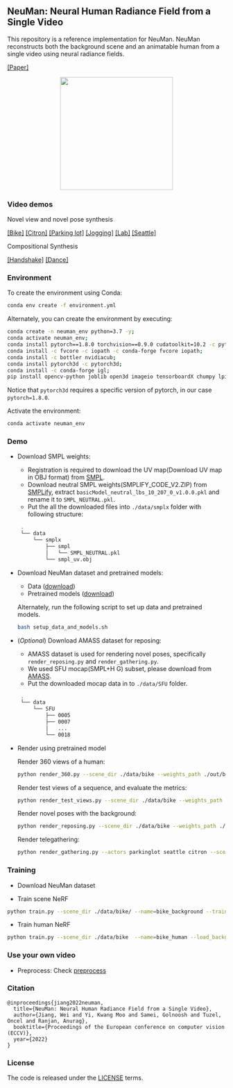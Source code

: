 ## NeuMan: Neural Human Radiance Field from a Single Video

This repository is a reference implementation for NeuMan. NeuMan reconstructs both the background scene and an animatable human from a single video using neural radiance fields.

[[Paper]](https://arxiv.org/abs/2203.12575) 

 <p align="center">
  <img src="./resources/teaser.gif" height="260">
</p>

### Video demos

Novel view and novel pose synthesis

[[Bike]](https://docs-assets.developer.apple.com/ml-research/datasets/neuman/bike.mp4)
[[Citron]](https://docs-assets.developer.apple.com/ml-research/datasets/neuman/citron.mp4)
[[Parking lot]](https://docs-assets.developer.apple.com/ml-research/datasets/neuman/demo3.mp4)
[[Jogging]](https://docs-assets.developer.apple.com/ml-research/datasets/neuman/jogging.mp4)
[[Lab]](https://docs-assets.developer.apple.com/ml-research/datasets/neuman/lab.mp4)
[[Seattle]](https://docs-assets.developer.apple.com/ml-research/datasets/neuman/seattle.mp4)

Compositional Synthesis

[[Handshake]](https://docs-assets.developer.apple.com/ml-research/datasets/neuman/handshake.mp4)
[[Dance]](https://docs-assets.developer.apple.com/ml-research/datasets/neuman/dance.mp4)

### Environment

To create the environment using Conda:

```sh
conda env create -f environment.yml
```

Alternately, you can create the environment by executing:

```sh
conda create -n neuman_env python=3.7 -y;
conda activate neuman_env;
conda install pytorch==1.8.0 torchvision==0.9.0 cudatoolkit=10.2 -c pytorch;
conda install -c fvcore -c iopath -c conda-forge fvcore iopath;
conda install -c bottler nvidiacub;
conda install pytorch3d -c pytorch3d;
conda install -c conda-forge igl;
pip install opencv-python joblib open3d imageio tensorboardX chumpy lpips scikit-image ipython matplotlib;
```

Notice that `pytorch3d` requires a specific version of pytorch, in our case `pytorch=1.8.0`.

Activate the environment:

```sh 
conda activate neuman_env
```

### Demo

- Download SMPL weights:
  - Registration is required to download the UV map(Download UV map in OBJ format) from [SMPL](https://smpl.is.tue.mpg.de/download.php).
  - Download neutral SMPL weights(SMPLIFY_CODE_V2.ZIP) from [SMPLify](https://smplify.is.tue.mpg.de/download.php), extract `basicModel_neutral_lbs_10_207_0_v1.0.0.pkl` and rename it to `SMPL_NEUTRAL.pkl`.
  - Put the all the downloaded files into `./data/smplx` folder with following structure:
   ```bash
    .
    └── data
        └── smplx
            ├── smpl
            │   └── SMPL_NEUTRAL.pkl
            └── smpl_uv.obj
   ```

- Download NeuMan dataset and pretrained models:
  - Data ([download](https://docs-assets.developer.apple.com/ml-research/datasets/neuman/dataset.zip))
  - Pretrained models ([download](https://docs-assets.developer.apple.com/ml-research/datasets/neuman/pretrained.zip))

  Alternately, run the following script to set up data and pretrained models.

  ```sh
  bash setup_data_and_models.sh
  ```
- (*Optional*) Download AMASS dataset for reposing:
  - AMASS dataset is used for rendering novel poses, specifically `render_reposing.py` and `render_gathering.py`.
  - We used SFU mocap(SMPL+H G) subset, please download from [AMASS](https://amass.is.tue.mpg.de/download.php).
  - Put the downloaded mocap data in to `./data/SFU` folder.
   ```bash
    .
    └── data
        └── SFU
            ├── 0005
            ├── 0007
            │   ...
            └── 0018
   ```

- Render using pretrained model

  Render 360 views of a human:
      
  ```sh
  python render_360.py --scene_dir ./data/bike --weights_path ./out/bike_human/checkpoint.pth.tar --mode canonical_360
  ```
     
  Render test views of a sequence, and evaluate the metrics:
     
  ```sh
  python render_test_views.py --scene_dir ./data/bike --weights_path ./out/bike_human/checkpoint.pth.tar
  ```
      
  Render novel poses with the background:
      
  ```sh
  python render_reposing.py --scene_dir ./data/bike --weights_path ./out/bike_human/checkpoint.pth.tar --motion_name=jumpandroll
  ```
      
  Render telegathering:
      
  ```sh
  python render_gathering.py --actors parkinglot seattle citron --scene_dir ./data/seattle --weights_path ./out/seattle_human/checkpoint.pth.tar
  ```


### Training

- Download NeuMan dataset

- Train scene NeRF
```sh
python train.py --scene_dir ./data/bike/ --name=bike_background --train_mode=bkg
```

- Train human NeRF
```sh
python train.py --scene_dir ./data/bike  --name=bike_human --load_background=bike_background --train_mode=smpl_and_offset
```

### Use your own video

- Preprocess: Check [preprocess](./preprocess/README.md)

### Citation

```
@inproceedings{jiang2022neuman,
  title={NeuMan: Neural Human Radiance Field from a Single Video},
  author={Jiang, Wei and Yi, Kwang Moo and Samei, Golnoosh and Tuzel, Oncel and Ranjan, Anurag},
  booktitle={Proceedings of the European conference on computer vision (ECCV)},
  year={2022}
}
```

### License

The code is released under the [LICENSE](./LICENSE) terms.
